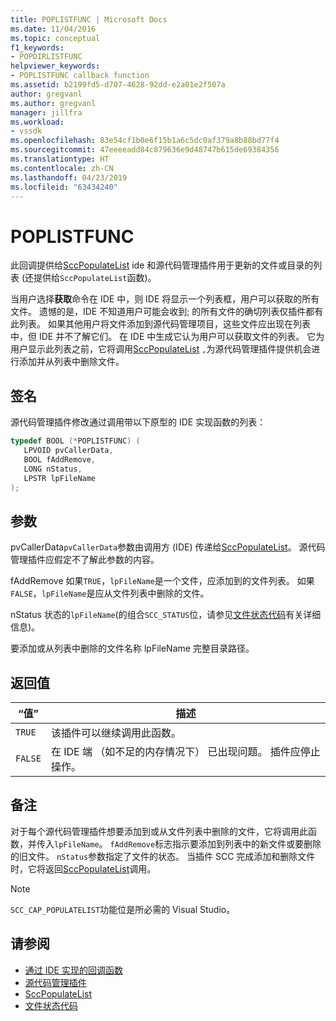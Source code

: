 ```yaml
---
title: POPLISTFUNC | Microsoft Docs
ms.date: 11/04/2016
ms.topic: conceptual
f1_keywords:
- POPDIRLISTFUNC
helpviewer_keywords:
- POPLISTFUNC callback function
ms.assetid: b2199fd5-d707-4628-92dd-e2a01e2f507a
author: gregvanl
ms.author: gregvanl
manager: jillfra
ms.workload:
- vssdk
ms.openlocfilehash: 83e54cf1b0e6f15b1a6c5dc0af379a8b88bd77f4
ms.sourcegitcommit: 47eeeeadd84c879636e9d48747b615de69384356
ms.translationtype: HT
ms.contentlocale: zh-CN
ms.lasthandoff: 04/23/2019
ms.locfileid: "63434240"
---
```

# <a name="poplistfunc"></a>POPLISTFUNC
此回调提供给[SccPopulateList](../extensibility/sccpopulatelist-function.md) ide 和源代码管理插件用于更新的文件或目录的列表 (还提供给`SccPopulateList`函数)。

 当用户选择**获取**命令在 IDE 中，则 IDE 将显示一个列表框，用户可以获取的所有文件。 遗憾的是，IDE 不知道用户可能会收到; 的所有文件的确切列表仅插件都有此列表。 如果其他用户将文件添加到源代码管理项目，这些文件应出现在列表中，但 IDE 并不了解它们。 在 IDE 中生成它认为用户可以获取文件的列表。 它为用户显示此列表之前，它将调用[SccPopulateList](../extensibility/sccpopulatelist-function.md) `,`为源代码管理插件提供机会进行添加并从列表中删除文件。

## <a name="signature"></a>签名
 源代码管理插件修改通过调用带以下原型的 IDE 实现函数的列表：

```cpp
typedef BOOL (*POPLISTFUNC) (
   LPVOID pvCallerData,
   BOOL fAddRemove,
   LONG nStatus,
   LPSTR lpFileName
);
```

## <a name="parameters"></a>参数
 pvCallerData`pvCallerData`参数由调用方 (IDE) 传递给[SccPopulateList](../extensibility/sccpopulatelist-function.md)。 源代码管理插件应假定不了解此参数的内容。

 fAddRemove 如果`TRUE`，`lpFileName`是一个文件，应添加到的文件列表。 如果`FALSE`，`lpFileName`是应从文件列表中删除的文件。

 nStatus 状态的`lpFileName`(的组合`SCC_STATUS`位，请参见[文件状态代码](../extensibility/file-status-code-enumerator.md)有关详细信息)。

 要添加或从列表中删除的文件名称 lpFileName 完整目录路径。

## <a name="return-value"></a>返回值

|“值”|描述|
|-----------|-----------------|
|`TRUE`|该插件可以继续调用此函数。|
|`FALSE`|在 IDE 端 （如不足的内存情况下） 已出现问题。 插件应停止操作。|

## <a name="remarks"></a>备注
 对于每个源代码管理插件想要添加到或从文件列表中删除的文件，它将调用此函数，并传入`lpFileName`。 `fAddRemove`标志指示要添加到列表中的新文件或要删除的旧文件。 `nStatus`参数指定了文件的状态。 当插件 SCC 完成添加和删除文件时，它将返回[SccPopulateList](../extensibility/sccpopulatelist-function.md)调用。

> [!NOTE]
> `SCC_CAP_POPULATELIST`功能位是所必需的 Visual Studio。

## <a name="see-also"></a>请参阅
- [通过 IDE 实现的回调函数](../extensibility/callback-functions-implemented-by-the-ide.md)
- [源代码管理插件](../extensibility/source-control-plug-ins.md)
- [SccPopulateList](../extensibility/sccpopulatelist-function.md)
- [文件状态代码](../extensibility/file-status-code-enumerator.md)